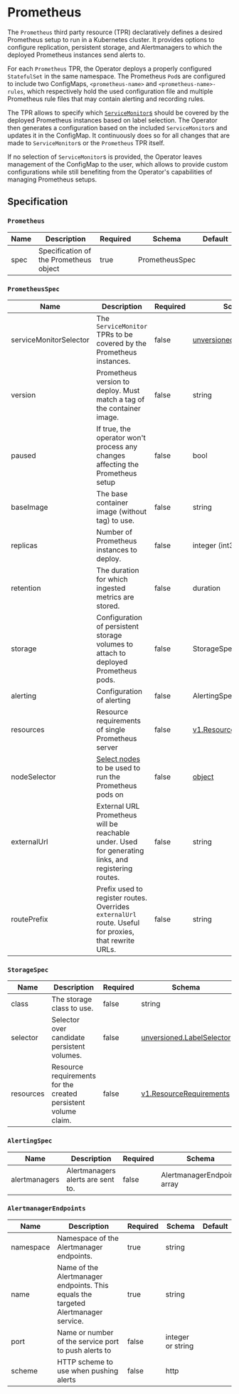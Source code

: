 # Prometheus

The `Prometheus` third party resource (TPR) declaratively defines a desired Prometheus setup to run in a Kubernetes cluster. It provides options to configure replication, persistent storage, and Alertmanagers to which the deployed Prometheus instances send alerts to.

For each `Prometheus` TPR, the Operator deploys a properly configured `StatefulSet` in the same namespace. The Prometheus `Pod`s are configured to include two ConfigMaps, `<prometheus-name>` and `<prometheus-name>-rules`, which respectively hold the used configuration file and multiple Prometheus rule files that may contain alerting and recording rules. 

The TPR allows to specify which [`ServiceMonitor`s](./service-monitor.md) should be covered by the deployed Prometheus instances based on label selection. The Operator then generates a configuration based on the included `ServiceMonitor`s and updates it in the ConfigMap. It continuously does so for all changes that are made to `ServiceMonitor`s or the `Prometheus` TPR itself.

If no selection of `ServiceMonitor`s is provided, the Operator leaves management of the ConfigMap to the user, which allows to provide custom configurations while still benefiting from the Operator's capabilities of managing Prometheus setups.

## Specification

### `Prometheus`

| Name | Description | Required | Schema | Default |
| ---- | ----------- | -------- | ------ | ------- |
| spec | Specification of the Prometheus object | true | PrometheusSpec | |

### `PrometheusSpec`

| Name | Description | Required | Schema | Default |
| ---- | ----------- | -------- | ------ | ------- |
| serviceMonitorSelector | The `ServiceMonitor` TPRs to be covered by the Prometheus instances. | false | [unversioned.LabelSelector](http://kubernetes.io/docs/api-reference/v1/definitions/#_unversioned_labelselector) | |
| version | Prometheus version to deploy. Must match a tag of the container image. | false | string | v1.3.0 |
| paused | If true, the operator won't process any changes affecting the Prometheus setup | false | bool | false |
| baseImage | The base container image (without tag) to use. | false | string | quay.io/prometheus/prometheus |
| replicas | Number of Prometheus instances to deploy. | false | integer (int32) | 1 |
| retention | The duration for which ingested metrics are stored. | false | duration | 24h |
| storage | Configuration of persistent storage volumes to attach to deployed Prometheus pods. | false | StorageSpec |  |
| alerting | Configuration of alerting | false | AlertingSpec |  |
| resources | Resource requirements of single Prometheus server | false | [v1.ResourceRequirements](http://kubernetes.io/docs/api-reference/v1/definitions/#_v1_resourcerequirements) |  | 
| nodeSelector | [Select nodes](https://kubernetes.io/docs/tasks/administer-cluster/assign-pods-nodes/) to be used to run the Prometheus pods on | false | [object](https://kubernetes.io/docs/user-guide/node-selection/) |  |
| externalUrl | External URL Prometheus will be reachable under. Used for generating links, and registering routes. | false | string |  |
| routePrefix | Prefix used to register routes. Overrides `externalUrl` route. Useful for proxies, that rewrite URLs. | false | string |  |

### `StorageSpec`

| Name | Description | Required | Schema | Default |
| ---- | ----------- | -------- | ------ | ------- |
| class | The storage class to use. | false | string | |
| selector | Selector over candidate persistent volumes. | false | [unversioned.LabelSelector](http://kubernetes.io/docs/api-reference/v1/definitions/#_unversioned_labelselector) | |
| resources | Resource requirements for the created persistent volume claim. | false | [v1.ResourceRequirements](http://kubernetes.io/docs/api-reference/v1/definitions/#_v1_resourcerequirements)| |

### `AlertingSpec`

| Name | Description | Required | Schema | Default |
| ---- | ----------- | -------- | ------ | ------- |
| alertmanagers | Alertmanagers alerts are sent to.  | false | AlertmanagerEndpoints array | |

### `AlertmanagerEndpoints`

| Name | Description | Required | Schema | Default |
| ---- | ----------- | -------- | ------ | ------- |
| namespace | Namespace of the Alertmanager endpoints. | true | string | |
| name | Name of the Alertmanager endpoints. This equals the targeted Alertmanager service. | true | string | 
| port | Name or number of the service port to push alerts to | false | integer or string |
| scheme | HTTP scheme to use when pushing alerts | false | http |
